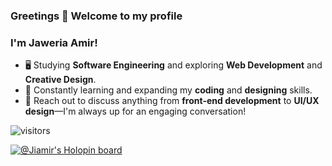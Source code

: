 ### Greetings 👋 Welcome to my profile

### I'm Jaweria Amir!

- 🖥️ Studying **Software Engineering** and exploring **Web Development** and **Creative Design**.
- 🚀 Constantly learning and expanding my **coding** and **designing** skills.
- 💬 Reach out to discuss anything from **front-end development** to **UI/UX design**—I'm always up for an engaging conversation!

![visitors](https://visitor-badge.laobi.icu/badge?page_id=Jiamir.Jiamir)

[![@Jiamir's Holopin board](https://holopin.me/Jiamir)](https://holopin.io/@Jiamir)




<!--
**Jiamir/Jiamir** is a ✨ _special_ ✨ repository because its `README.md` (this file) appears on your GitHub profile.

Here are some ideas to get you started:

- 🔭 I’m currently working on ...
- 🌱 I’m currently learning ...
- 👯 I’m looking to collaborate on ...
- 🤔 I’m looking for help with ...
- 💬 Ask me about ...
- 📫 How to reach me: ...
- 😄 Pronouns: ...
- ⚡ Fun fact: ...
-->
